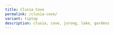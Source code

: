 ```yaml
---
title: Clusia Cove
permalink: /clusia-cove/
variant: tiptap
description: clusia, cove, jurong, lake, gardens
---
```

